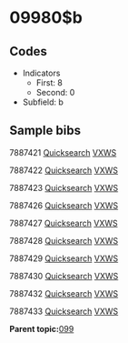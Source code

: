 # 09980$b

## Codes

-   Indicators
    -   First: 8
    -   Second: 0
-   Subfield: b

## Sample bibs

7887421 [Quicksearch](https://search.library.yale.edu/catalog/7887421) [VXWS](http://prodorbis.library.yale.edu:7014/vxws/GetHoldingsService?bibId=7887421)

7887422 [Quicksearch](https://search.library.yale.edu/catalog/7887422) [VXWS](http://prodorbis.library.yale.edu:7014/vxws/GetHoldingsService?bibId=7887422)

7887423 [Quicksearch](https://search.library.yale.edu/catalog/7887423) [VXWS](http://prodorbis.library.yale.edu:7014/vxws/GetHoldingsService?bibId=7887423)

7887426 [Quicksearch](https://search.library.yale.edu/catalog/7887426) [VXWS](http://prodorbis.library.yale.edu:7014/vxws/GetHoldingsService?bibId=7887426)

7887427 [Quicksearch](https://search.library.yale.edu/catalog/7887427) [VXWS](http://prodorbis.library.yale.edu:7014/vxws/GetHoldingsService?bibId=7887427)

7887428 [Quicksearch](https://search.library.yale.edu/catalog/7887428) [VXWS](http://prodorbis.library.yale.edu:7014/vxws/GetHoldingsService?bibId=7887428)

7887429 [Quicksearch](https://search.library.yale.edu/catalog/7887429) [VXWS](http://prodorbis.library.yale.edu:7014/vxws/GetHoldingsService?bibId=7887429)

7887430 [Quicksearch](https://search.library.yale.edu/catalog/7887430) [VXWS](http://prodorbis.library.yale.edu:7014/vxws/GetHoldingsService?bibId=7887430)

7887432 [Quicksearch](https://search.library.yale.edu/catalog/7887432) [VXWS](http://prodorbis.library.yale.edu:7014/vxws/GetHoldingsService?bibId=7887432)

7887433 [Quicksearch](https://search.library.yale.edu/catalog/7887433) [VXWS](http://prodorbis.library.yale.edu:7014/vxws/GetHoldingsService?bibId=7887433)

**Parent topic:**[099](../../tags/099/099.md)

